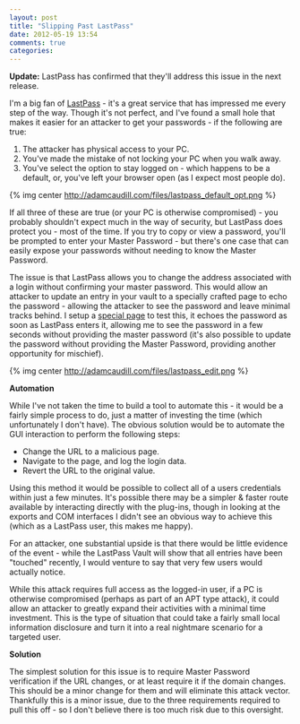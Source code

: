 ```yaml
---
layout: post
title: "Slipping Past LastPass"
date: 2012-05-19 13:54
comments: true
categories: 
---
```


**Update:** LastPass has confirmed that they'll address this issue in the next release.

I'm a big fan of [LastPass](https://lastpass.com/) - it's a great service that has impressed me every step of the way. Though it's not perfect, and I've found a small hole that makes it easier for an attacker to get your passwords - if the following are true:

  1. The attacker has physical access to your PC.
  2. You've made the mistake of not locking your PC when you walk away.
  3. You've select the option to stay logged on - which happens to be a default, or, you've left your browser open (as I expect most people do).

{% img center http://adamcaudill.com/files/lastpass_default_opt.png %}

If all three of these are true (or your PC is otherwise compromised) - you probably shouldn't expect much in the way of security, but LastPass does protect you - most of the time. If you try to copy or view a password, you'll be prompted to enter your Master Password - but there's one case that can easily expose your passwords without needing to know the Master Password.

The issue is that LastPass allows you to change the address associated with a login without confirming your master password. This would allow an attacker to update an entry in your vault to a specially crafted page to echo the password - allowing the attacker to see the password and leave minimal tracks behind. I setup a [special page](http://adamcaudill.com/files/EchoLoginForm.html) to test this, it echoes the password as soon as LastPass enters it, allowing me to see the password in a few seconds without providing the master password (it's also possible to update the password without providing the Master Password, providing another opportunity for mischief).

{% img center http://adamcaudill.com/files/lastpass_edit.png %}

**Automation**

While I've not taken the time to build a tool to automate this - it would be a fairly simple process to do, just a matter of investing the time (which unfortunately I don't have). The obvious solution would be to automate the GUI interaction to perform the following steps:

  * Change the URL to a malicious page.
  * Navigate to the page, and log the login data.
  * Revert the URL to the original value.

Using this method it would be possible to collect all of a users credentials within just a few minutes. It's possible there may be a simpler & faster route available by interacting directly with the plug-ins, though in looking at the exports and COM interfaces I didn't see an obvious way to achieve this (which as a LastPass user, this makes me happy).

For an attacker, one substantial upside is that there would be little evidence of the event - while the LastPass Vault will show that all entries have been "touched" recently, I would venture to say that very few users would actually notice.

While this attack requires full access as the logged-in user, if a PC is otherwise compromised (perhaps as part of an APT type attack), it could allow an attacker to greatly expand their activities with a minimal time investment. This is the type of situation that could take a fairly small local information disclosure and turn it into a real nightmare scenario for a targeted user.

**Solution**

The simplest solution for this issue is to require Master Password verification if the URL changes, or at least require it if the domain changes. This should be a minor change for them and will eliminate this attack vector. Thankfully this is a minor issue, due to the three requirements required to pull this off - so I don't believe there is too much risk due to this oversight.
